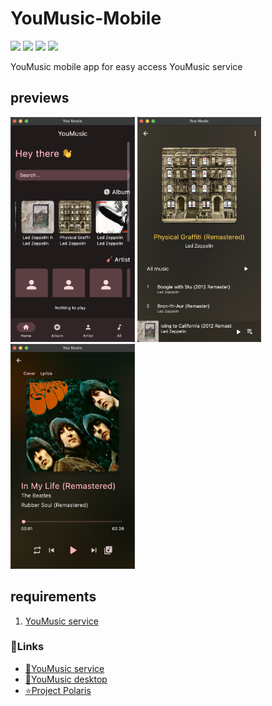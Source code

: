 # YouMusic-Mobile
![](https://img.shields.io/badge/Project-Project%20Polaris-green) 
![](https://img.shields.io/badge/Project-YouMusic-green) 
![](https://img.shields.io/badge/Version-1.0.0-yellow) 
![](https://img.shields.io/badge/Plantform-crossplantform-red)

YouMusic mobile app for easy access YouMusic service
## previews
<img src="others/home.png" height=360/>
<img src="others/album.png" height=360/>
<img src="others/playing.png" height=360/>

## requirements
1. [YouMusic service](https://github.com/Project-XPolaris/YouMusic)


### 🔗Links
- [🔨YouMusic service](https://github.com/Project-XPolaris/YouMusic)
- [🔨YouMusic desktop](https://github.com/Project-XPolaris/YouMusic-Desktop)
- [⭐️Project Polaris](https://github.com/Project-XPolaris)